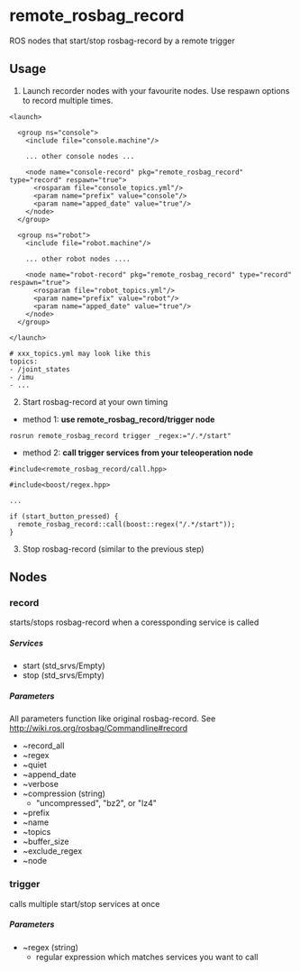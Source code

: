 # remote_rosbag_record
ROS nodes that start/stop rosbag-record by a remote trigger

## Usage
1. Launch recorder nodes with your favourite nodes. Use respawn options to record multiple times.
```
<launch>

  <group ns="console">
    <include file="console.machine"/>

    ... other console nodes ...
    
    <node name="console-record" pkg="remote_rosbag_record" type="record" respawn="true">
      <rosparam file="console_topics.yml"/>
      <param name="prefix" value="console"/>
      <param name="apped_date" value="true"/>
    </node>
  </group>

  <group ns="robot">
    <include file="robot.machine"/>

    ... other robot nodes ....

    <node name="robot-record" pkg="remote_rosbag_record" type="record" respawn="true">
      <rosparam file="robot_topics.yml"/>
      <param name="prefix" value="robot"/>
      <param name="apped_date" value="true"/>
    </node>
  </group>
  
</launch>
```

```
# xxx_topics.yml may look like this
topics:
- /joint_states
- /imu
- ...
```

2. Start rosbag-record at your own timing

* method 1: **use remote_rosbag_record/trigger node**
```
rosrun remote_rosbag_record trigger _regex:="/.*/start"
```

* method 2: **call trigger services from your teleoperation node**
```
#include<remote_rosbag_record/call.hpp>

#include<boost/regex.hpp>

...

if (start_button_pressed) {
  remote_rosbag_record::call(boost::regex("/.*/start"));
}
```

3. Stop rosbag-record (similar to the previous step)

## Nodes

### record
starts/stops rosbag-record when a coressponding service is called

##### Services
* start (std_srvs/Empty)
* stop (std_srvs/Empty)

##### Parameters
All parameters function like original rosbag-record.
See http://wiki.ros.org/rosbag/Commandline#record

* ~record_all
* ~regex
* ~quiet
* ~append_date
* ~verbose
* ~compression (string)
  * "uncompressed", "bz2", or "lz4"
* ~prefix
* ~name
* ~topics
* ~buffer_size
* ~exclude_regex
* ~node

### trigger
calls multiple start/stop services at once

##### Parameters
* ~regex (string)
  * regular expression which matches services you want to call

